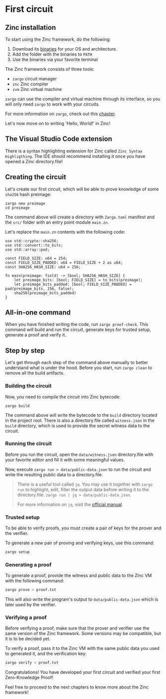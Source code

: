 # First circuit

## Zinc installation

To start using the Zinc framework, do the following:

1. Download its [binaries](https://github.com/matter-labs/zinc/releases) for your OS and architecture.
2. Add the folder with the binaries to `PATH`
3. Use the binaries via your favorite terminal

The Zinc framework consists of three tools:

- `zargo` circuit manager
- `znc` Zinc compiler
- `zvm` Zinc virtual machine

`zargo` can use the compiler and virtual machine through its interface,
so you will only need `zargo` to work with your circuits.

For more information on `zargo`, check out this [chapter](../09-zargo-circuit-manager/00-overview.md).

Let's now move on to writing 'Hello, World!' in Zinc!

## The Visual Studio Code extension

There is a syntax highlighting extension for Zinc called `Zinc Syntax Highligthing`.
The IDE should recommend installing it once you have opened a Zinc directory.file!

## Creating the circuit

Let's create our first circuit, which will be able to prove knowledge of
some `sha256` hash preimage:

```
zargo new preimage
cd preimage
```

The command above will create a directory with `Zargo.toml` manifest and the `src/`
folder with an entry point module `main.zn`.

Let's replace the `main.zn` contents with the following code:

```rust,no_run,noplaypen
use std::crypto::sha256;
use std::convert::to_bits;
use std::array::pad;

const FIELD_SIZE: u64 = 254;
const FIELD_SIZE_PADDED: u64 = FIELD_SIZE + 2 as u64;
const SHA256_HASH_SIZE: u64 = 256;

fn main(preimage: field) -> [bool; SHA256_HASH_SIZE] {
    let preimage_bits: [bool; FIELD_SIZE] = to_bits(preimage);
    let preimage_bits_padded: [bool; FIELD_SIZE_PADDED] = pad(preimage_bits, 256, false);
    sha256(preimage_bits_padded)
}
```

## All-in-one command

When you have finished writing the code, run `zargo proof-check`. This command
will build and run the circuit, generate keys for trusted setup, generate a proof
and verify it.

## Step by step

Let's get through each step of the command above manually to better understand
what is under the hood. Before you start, run `zargo clean` to remove all the
build artifacts.

### Building the circuit

Now, you need to compile the circuit into Zinc bytecode:

`zargo build`

The command above will write the bytecode to the `build` directory located in
the project root. There is also a directory.file called `witness.json` in the
`build` directory, which is used to provide the secret witness data to the circuit.

### Running the circuit

Before you run the circuit, open the `data/witness.json` directory.file with
your favorite editor and fill it with some meaningful values.

Now, execute `zargo run > data/public-data.json` to run the circuit and
write the resulting public data to a directory.file.

> There is a useful tool called `jq`. You may use it together with `zargo run`
> to highlight, edit, filter the output data before writing it to the directory.file:
> `zargo run | jq > data/public-data.json`.
> 
> For more information on `jq`, visit the [official manual](https://stedolan.github.io/jq/manual/).

### Trusted setup

To be able to verify proofs, you must create a pair of keys for the prover and
the verifier.

To generate a new pair of proving and verifying keys, use this command:

```bash
zargo setup
```

### Generating a proof

To generate a proof, provide the witness and public data to the Zinc VM with
the following command:

```bash
zargo prove > proof.txt
```

This will also write the program's output to `data/public-data.json` which is later
used by the verifier.

### Verifying a proof

Before verifying a proof, make sure that the prover and verifier use the same
version of the Zinc framework.
Some versions may be compatible, but it is to be decided yet.

To verify a proof, pass it to the Zinc VM with the same public data you used to
generated it, and the verification key:

```bash
zargo verify < proof.txt
```

Congratulations! You have developed your first circuit and verified your first
Zero-Knowledge Proof!

Feel free to proceed to the next chapters to know more about the Zinc framework!
